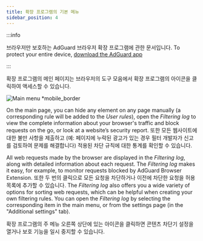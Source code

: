 ```yaml
---
title: 확장 프로그램의 기본 메뉴
sidebar_position: 4
---
```


:::info

브라우저만 보호하는 AdGuard 브라우저 확장 프로그램에 관한 문서입니다. To protect your entire device, [download the AdGuard app](https://agrd.io/download-kb-adblock)

:::

확장 프로그램의 메인 페이지는 브라우저의 도구 모음에서 확장 프로그램의 아이콘을 클릭하여 액세스할 수 있습니다.

![Main menu \*mobile\_border](https://cdn.adtidy.org/content/Kb/ad_blocker/browser_extension/ad_blocker_browser_extension_main.png)

On the main page, you can hide any element on any page manually (a corresponding rule will be added to the _User rules_), open the _Filtering log_ to view the complete information about your browser's traffic and block requests on the go, or look at a website’s security report. 또한 모든 웹사이트에 대한 불만 사항을 제출하고 (예: 페이지에 누락된 광고가 있는 경우 필터 개발자가 신고를 검토하여 문제를 해결합니다) 적용된 차단 규칙에 대한 통계를 확인할 수 있습니다.

All web requests made by the browser are displayed in the _Filtering log_, along with detailed information about each request. The _Filtering log_ makes it easy, for example, to monitor requests blocked by AdGuard Browser Extension. 또한 두 번의 클릭으로 모든 요청을 차단하거나 이전에 차단한 요청을 허용 목록에 추가할 수 있습니다. The _Filtering log_ also offers you a wide variety of options for sorting web requests, which can be helpful when creating your own filtering rules. You can open the _Filtering log_ by selecting the corresponding item in the main menu, or from the settings page (in the "Additional settings" tab).

확장 프로그램의 주 메뉴 오른쪽 상단에 있는 아이콘을 클릭하면 콘텐츠 차단기 설정을 열거나 보호 기능을 일시 중지할 수 있습니다.
